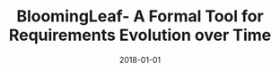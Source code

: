---
title: "BloomingLeaf- A Formal Tool for Requirements Evolution over Time"
collection: publications
permalink: /publication/2018-BloomingLeaf-A-Formal-Tool-for-Requirements-Evolution-over-Time
excerpt: 
date: 2018-01-01
venue: 'Proceedings of the IEEE 26th International Requirements Engineering Conference RE- Posters & Tool Demos'
citation: ' Alicia Grubb,  Marsha Chechik, "BloomingLeaf- A Formal Tool for Requirements Evolution over Time." Proceedings of the IEEE 26th International Requirements Engineering Conference RE- Posters & Tool Demos, 2018.'
---